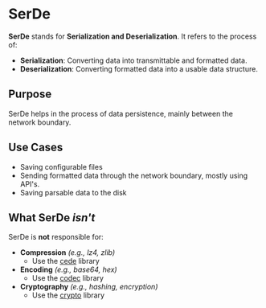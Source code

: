 # SerDe

**SerDe** stands for **Serialization and Deserialization**. It refers to the process of:

- **Serialization**: Converting data into transmittable and formatted data.
- **Deserialization**: Converting formatted data into a usable data structure.

## Purpose

SerDe helps in the process of data persistence, mainly between the network boundary.

## Use Cases

- Saving configurable files
- Sending formatted data through the network boundary, mostly using API's.
- Saving parsable data to the disk

## What SerDe *isn't*

SerDe is **not** responsible for:

- **Compression** *(e.g., lz4, zlib)*
  - Use the [cede](<../CeDe/README.md>) library
- **Encoding** *(e.g., base64, hex)*
  - Use the [codec](<../Codec/README.md>) library
- **Cryptography** *(e.g., hashing, encryption)*
  - Use the [crypto](<../Crypto/README.md>) library

